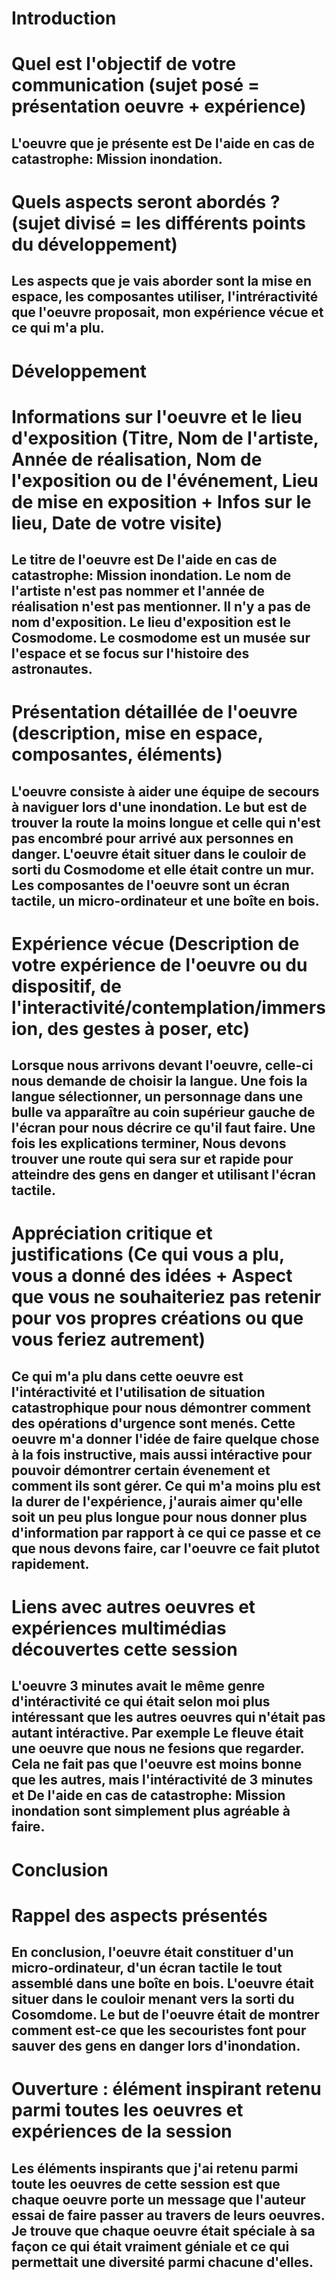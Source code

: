 # Introduction

#  Quel est l'objectif de votre communication (sujet posé = présentation oeuvre + expérience)

## L'oeuvre que je présente est De l'aide en cas de catastrophe: Mission inondation. 


# Quels aspects seront abordés ? (sujet divisé = les différents points du développement)

## Les aspects que je vais aborder sont la mise en espace, les composantes utiliser, l'intréractivité que l'oeuvre proposait, mon expérience vécue et ce qui m'a plu.

# Développement

#  Informations sur l'oeuvre et le lieu d'exposition (Titre, Nom de l'artiste, Année de réalisation, Nom de l'exposition ou de l'événement, Lieu de mise en exposition + Infos sur le lieu, Date de votre visite)

## Le titre de l'oeuvre est De l'aide en cas de catastrophe: Mission inondation. Le nom de l'artiste n'est pas nommer et l'année de réalisation n'est pas mentionner. Il n'y a pas de nom d'exposition. Le lieu d'exposition est le Cosmodome. Le cosmodome est un musée sur l'espace et se focus sur l'histoire des astronautes. 

# Présentation détaillée de l'oeuvre (description, mise en espace, composantes, éléments)

## L'oeuvre consiste à aider une équipe de secours à naviguer lors d'une inondation. Le but est de trouver la route la moins longue et celle qui n'est pas encombré pour arrivé aux personnes en danger. L'oeuvre était situer dans le couloir de sorti du Cosmodome et elle était contre un mur. Les composantes de l'oeuvre sont un écran tactile, un micro-ordinateur et une boîte en bois.  

# Expérience vécue (Description de votre expérience de l'oeuvre ou du dispositif, de l'interactivité/contemplation/immersion, des gestes à poser, etc)

## Lorsque nous arrivons devant l'oeuvre, celle-ci nous demande de choisir la langue. Une fois la langue sélectionner, un personnage dans une bulle va apparaître au coin supérieur gauche de l'écran pour nous décrire ce qu'il faut faire. Une fois les explications terminer, Nous devons trouver une route qui sera sur et rapide pour atteindre des gens en danger et utilisant l'écran tactile.

#  Appréciation critique et justifications (Ce qui vous a plu, vous a donné des idées + Aspect que vous ne souhaiteriez pas retenir pour vos propres créations ou que vous feriez autrement)

## Ce qui m'a plu dans cette oeuvre est l'intéractivité et l'utilisation de situation catastrophique pour nous démontrer comment des opérations d'urgence sont menés. Cette oeuvre m'a donner l'idée de faire quelque chose à la fois instructive, mais aussi intéractive pour pouvoir démontrer certain évenement et comment ils sont gérer. Ce qui m'a moins plu est la durer de l'expérience, j'aurais aimer qu'elle soit un peu plus longue pour nous donner plus d'information par rapport à ce qui ce passe et ce que nous devons faire, car l'oeuvre ce fait plutot rapidement.

# Liens avec autres oeuvres et expériences multimédias découvertes cette session

## L'oeuvre 3 minutes avait le même genre d'intéractivité ce qui était selon moi plus intéressant que les autres oeuvres qui n'était pas autant intéractive. Par exemple Le fleuve était une oeuvre que nous ne fesions que regarder. Cela ne fait pas que l'oeuvre est moins bonne que les autres, mais l'intéractivité de 3 minutes et De l'aide en cas de catastrophe: Mission inondation sont simplement plus agréable à faire.

# Conclusion

# Rappel des aspects présentés

## En conclusion, l'oeuvre était constituer d'un micro-ordinateur, d'un écran tactile le tout assemblé dans une boîte en bois. L'oeuvre était situer dans le couloir menant vers la sorti du Cosomdome. Le but de l'oeuvre était de montrer comment est-ce que les secouristes font pour sauver des gens en danger lors d'inondation.

#  Ouverture : élément inspirant retenu parmi toutes les oeuvres et expériences de la session

## Les éléments inspirants que j'ai retenu parmi toute les oeuvres de cette session est que chaque oeuvre porte un message que l'auteur essai de faire passer au travers de leurs oeuvres. Je trouve que chaque oeuvre était spéciale à sa façon ce qui était vraiment géniale et ce qui permettait une diversité parmi chacune d'elles.

